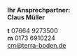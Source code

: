 **Ihr Ansprechpartner:**  
**Claus Müller**

**t** 07664 9273500  
**m** 0173 6910224  
[cm@terra-boden.de](mailto:cm@terra-boden.de)
